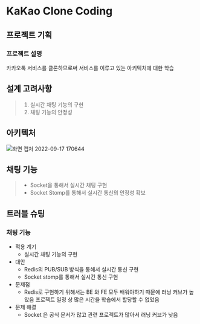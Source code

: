# KaKao Clone Coding 

## 프로젝트 기획
### 프로젝트 설명
카카오톡 서비스를 클론하므로써 서비스를 이루고 있는 아키텍처에 대한 학습

## 설계 고려사항
> 1. 실시간 채팅 기능의 구현
> 2. 채팅 기능의 안정성


## 아키텍처
![화면 캡처 2022-09-17 170644](https://user-images.githubusercontent.com/59110017/190847132-47dde153-0600-416b-89a1-5dd1a2207be6.png)

## 채팅 기능
> * Socket을 통해서 실시간 채팅 구현
> * Socket Stomp를 통해서 실시간 통신의 안정성 확보

## 트러블 슈팅
### 채팅 기능

  * 적용 계기
    * 실시간 채팅 기능의 구현
  * 대안
    * Redis의 PUB/SUB 방식을 통해서 실시간 통신 구현
    * Socket stomp를 통해서 실시간 통신 구현
  * 문제점
    * Redis로 구현하기 위해서는 BE 와 FE 모두 배워야하기 때문에 러닝 커브가 높았음
      프로젝트 일정 상 많은 시간을 학습에서 할당할 수 없었음
  * 문제 해결
    * Socket 은 공식 문서가 많고 관련 프로젝트가 많아서 러닝 커브가 낮음

